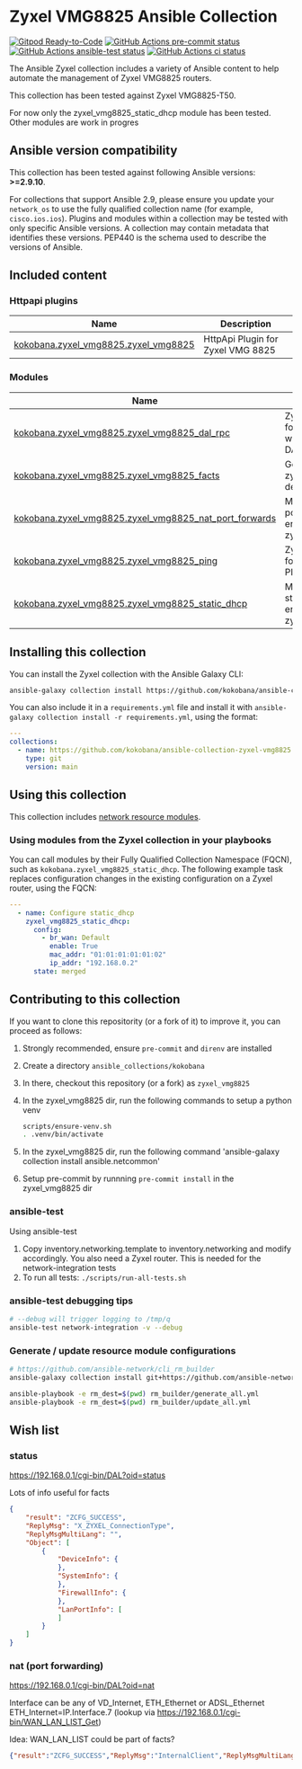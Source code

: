 # Zyxel VMG8825 Ansible Collection

[![Gitpod Ready-to-Code](https://img.shields.io/badge/Gitpod-ready--to--code-908a85?logo=gitpod)](https://gitpod.io/#https://github.com/kokobana/ansible-collection-zyxel-vmg8825)
[![GitHub Actions pre-commit status](https://github.com/kokobana/ansible-collection-zyxel-vmg8825/workflows/pre-commit/badge.svg?branch=main)](https://github.com/kokobana/ansible-collection-zyxel-vmg8825/actions/workflows/pre-commit.yml?query=branch%3Amain)
[![GitHub Actions ansible-test status](https://github.com/kokobana/ansible-collection-zyxel-vmg8825/workflows/ansible-test/badge.svg?branch=main)](https://github.com/kokobana/ansible-collection-zyxel-vmg8825/actions/workflows/ansible-test.yml?query=branch%3Amain)
[![GitHub Actions ci status](https://github.com/kokobana/ansible-collection-zyxel-vmg8825/workflows/ci/badge.svg?branch=main)](https://github.com/kokobana/ansible-collection-zyxel-vmg8825/actions/workflows/ci.yml?query=branch%3Amain)

The Ansible Zyxel collection includes a variety of Ansible content to help automate the management of Zyxel VMG8825 routers.

This collection has been tested against Zyxel VMG8825-T50.

For now only the zyxel_vmg8825_static_dhcp module has been tested. Other modules are work in progres

<!--start requires_ansible-->
## Ansible version compatibility

This collection has been tested against following Ansible versions: **>=2.9.10**.

For collections that support Ansible 2.9, please ensure you update your `network_os` to use the
fully qualified collection name (for example, `cisco.ios.ios`).
Plugins and modules within a collection may be tested with only specific Ansible versions.
A collection may contain metadata that identifies these versions.
PEP440 is the schema used to describe the versions of Ansible.
<!--end requires_ansible-->

## Included content
<!--start collection content-->
### Httpapi plugins
Name | Description
--- | ---
[kokobana.zyxel_vmg8825.zyxel_vmg8825](https://github.com/kokobana/ansible-collection-zyxel-vmg8825/blob/main/docs/kokobana.zyxel_vmg8825.zyxel_vmg8825_httpapi.rst)|HttpApi Plugin for Zyxel VMG 8825

### Modules
Name | Description
--- | ---
[kokobana.zyxel_vmg8825.zyxel_vmg8825_dal_rpc](https://github.com/kokobana/ansible-collection-zyxel-vmg8825/blob/main/docs/kokobana.zyxel_vmg8825.zyxel_vmg8825_dal_rpc_module.rst)|Zyxel Module for interacting with the Zyxel DAL API
[kokobana.zyxel_vmg8825.zyxel_vmg8825_facts](https://github.com/kokobana/ansible-collection-zyxel-vmg8825/blob/main/docs/kokobana.zyxel_vmg8825.zyxel_vmg8825_facts_module.rst)|Get facts about zyxel_vmg8825 devices.
[kokobana.zyxel_vmg8825.zyxel_vmg8825_nat_port_forwards](https://github.com/kokobana/ansible-collection-zyxel-vmg8825/blob/main/docs/kokobana.zyxel_vmg8825.zyxel_vmg8825_nat_port_forwards_module.rst)|Manages nat port forward entries of zyxel_vmg8825
[kokobana.zyxel_vmg8825.zyxel_vmg8825_ping](https://github.com/kokobana/ansible-collection-zyxel-vmg8825/blob/main/docs/kokobana.zyxel_vmg8825.zyxel_vmg8825_ping_module.rst)|Zyxel Module for sending PINGTEST
[kokobana.zyxel_vmg8825.zyxel_vmg8825_static_dhcp](https://github.com/kokobana/ansible-collection-zyxel-vmg8825/blob/main/docs/kokobana.zyxel_vmg8825.zyxel_vmg8825_static_dhcp_module.rst)|Manages static_dhcp entries of zyxel_vmg8825

<!--end collection content-->

## Installing this collection

You can install the Zyxel collection with the Ansible Galaxy CLI:

```bash
ansible-galaxy collection install https://github.com/kokobana/ansible-collection-zyxel-vmg8825.git
```

You can also include it in a `requirements.yml` file and install it with `ansible-galaxy collection install -r requirements.yml`, using the format:

```yaml
---
collections:
  - name: https://github.com/kokobana/ansible-collection-zyxel-vmg8825.git
    type: git
    version: main
```

## Using this collection

This collection includes [network resource modules](https://docs.ansible.com/ansible/latest/network/user_guide/network_resource_modules.html).

### Using modules from the Zyxel collection in your playbooks

You can call modules by their Fully Qualified Collection Namespace (FQCN), such as `kokobana.zyxel_vmg8825_static_dhcp`.
The following example task replaces configuration changes in the existing configuration on a Zyxel router, using the FQCN:

```yaml
---
  - name: Configure static_dhcp
    zyxel_vmg8825_static_dhcp:
      config:
        - br_wan: Default
          enable: True
          mac_addr: "01:01:01:01:01:02"
          ip_addr: "192.168.0.2"
      state: merged
```

## Contributing to this collection

If you want to clone this repositority (or a fork of it) to improve it, you can proceed as follows:

1. Strongly recommended, ensure `pre-commit` and `direnv` are installed
2. Create a directory `ansible_collections/kokobana`
3. In there, checkout this repository (or a fork) as `zyxel_vmg8825`
4. In the zyxel_vmg8825 dir, run the following commands to setup a python venv

    ```bash
    scripts/ensure-venv.sh
    . .venv/bin/activate
    ```

5. In the zyxel_vmg8825 dir, run the following command 'ansible-galaxy collection install ansible.netcommon'
6. Setup pre-commit by runnning `pre-commit install` in the zyxel_vmg8825 dir

### ansible-test

Using ansible-test

1. Copy inventory.networking.template to inventory.networking and modify accordingly. You also need a Zyxel router. This is needed for the network-integration tests
2. To run all tests: `./scripts/run-all-tests.sh`

### ansible-test debugging tips

```bash
# --debug will trigger logging to /tmp/q
ansible-test network-integration -v --debug
```

### Generate / update resource module configurations

```bash
# https://github.com/ansible-network/cli_rm_builder
ansible-galaxy collection install git+https://github.com/ansible-network/cli_rm_builder.git

ansible-playbook -e rm_dest=$(pwd) rm_builder/generate_all.yml
ansible-playbook -e rm_dest=$(pwd) rm_builder/update_all.yml
```

## Wish list

### status

<https://192.168.0.1/cgi-bin/DAL?oid=status>

Lots of info useful for facts

```json
{
    "result": "ZCFG_SUCCESS",
    "ReplyMsg": "X_ZYXEL_ConnectionType",
    "ReplyMsgMultiLang": "",
    "Object": [
        {
            "DeviceInfo": {
            },
            "SystemInfo": {
            },
            "FirewallInfo": {
            },
            "LanPortInfo": [
            ]
        }
    ]
}
```

### nat (port forwarding)

<https://192.168.0.1/cgi-bin/DAL?oid=nat>

Interface can be any of VD_Internet, ETH_Ethernet or ADSL_Ethernet
ETH_Internet=IP.Interface.7 (lookup via <https://192.168.0.1/cgi-bin/WAN_LAN_LIST_Get>)

Idea: WAN_LAN_LIST could be part of facts?

```json
{"result":"ZCFG_SUCCESS","ReplyMsg":"InternalClient","ReplyMsgMultiLang":"","Object":[{"Enable":true,"Protocol":"TCP","Description":"app forward","Interface":"IP.Interface.7","ExternalPortStart":443,"ExternalPortEnd":443,"InternalPortStart":1443,"InternalPortEnd":1443,"InternalClient":"192.168.0.2","SetOriginatingIP":false,"OriginatingIpAddress":"","Index":1,"X_ZYXEL_AutoDetectWanStatus":false}]}
```
